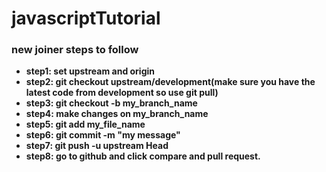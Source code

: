 # javascriptTutorial
### new joiner steps to follow 

- **step1: set upstream and origin**
- **step2: git checkout upstream/development(make sure you have the latest code from development so use git pull)**
- **step3: git checkout -b my_branch_name**
- **step4: make changes on my_branch_name**
- **step5: git add my_file_name**
- **step6: git commit -m "my message"**
- **step7: git push -u upstream Head**
- **step8: go to github and click compare and pull request.**
